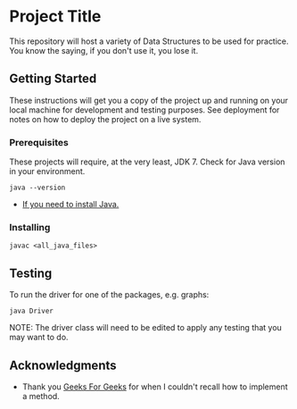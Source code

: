 # Project Title

This repository will host a variety of Data Structures to be used for practice.
You know the saying, if you don't use it, you lose it.

## Getting Started

These instructions will get you a copy of the project up and running on your local machine for development and testing purposes. See deployment for notes on how to deploy the project on a live system.

### Prerequisites

These projects will require, at the very least, JDK 7.
Check for Java version in your environment.

```
java --version
```

* [If you need to install Java.](http://www.oracle.com/technetwork/java/javase/downloads/index.html)

### Installing


```
javac <all_java_files>
```

## Testing

To run the driver for one of the packages, e.g. graphs:

```
java Driver
```

NOTE: The driver class will need to be edited to apply any testing that you may want to do.

## Acknowledgments

* Thank you [Geeks For Geeks](http://www.geeksforgeeks.org) for when I couldn't recall how to implement a method.
